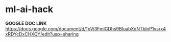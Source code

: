# ml-ai-hack

**GOOGLE DOC LINK** https://docs.google.com/document/d/1pVj3FmlGDhs9BIuabXdNTblnP1vsrx4xRDYcDxCHXQY/edit?usp=sharing
